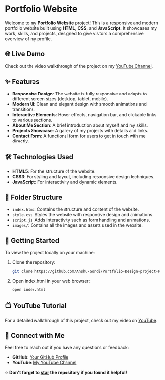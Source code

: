 # Portfolio Website

Welcome to my **Portfolio Website** project! This is a responsive and modern portfolio website built using **HTML**, **CSS**, and **JavaScript**. It showcases my work, skills, and projects, designed to give visitors a comprehensive overview of my profile.

## 🌐 Live Demo

Check out the video walkthrough of the project on my [YouTube Channel](https://youtu.be/LEoA4LxrUwE?si=1X1OsDi44_nMbjE8).

## ✨ Features

- **Responsive Design**: The website is fully responsive and adapts to different screen sizes (desktop, tablet, mobile).
- **Modern UI**: Clean and elegant design with smooth animations and transitions.
- **Interactive Elements**: Hover effects, navigation bar, and clickable links to various sections.
- **About Me Section**: A brief introduction about myself and my skills.
- **Projects Showcase**: A gallery of my projects with details and links.
- **Contact Form**: A functional form for users to get in touch with me directly.

## 🛠️ Technologies Used

- **HTML5**: For the structure of the website.
- **CSS3**: For styling and layout, including responsive design techniques.
- **JavaScript**: For interactivity and dynamic elements.

## 📂 Folder Structure

- `index.html`: Contains the structure and content of the website.
- `style.css`: Styles the website with responsive design and animations.
- `script.js`: Adds interactivity such as form handling and animations.
- `images/`: Contains all the images and assets used in the website.

## 🚀 Getting Started

To view the project locally on your machine:

1. Clone the repository:
   ```bash
   git clone https://github.com/Anshu-Gondi/Portfolio-Design-project-Part-2-.git
   ```
2. Open index.html in your web browser:
   ```bash
   open index.html
   ```
## 📺 YouTube Tutorial

For a detailed walkthrough of this project, check out my video on [YouTube](https://youtu.be/LEoA4LxrUwE?si=1X1OsDi44_nMbjE8).

## 🤝 Connect with Me

Feel free to reach out if you have any questions or feedback:

- **GitHub**: [Your GitHub Profile](https://github.com/Anshu-Gondi/Portfolio-Design-project-Part-2-.git)
- **YouTube**: [My YouTube Channel](https://youtube.com/@ag_youtube?si=_hOZdyGp01ap5gBL)

⭐️ **Don't forget to [star](https://github.com/Anshu-Gondi/Portfolio-Design-project-Part-2-.git) the repository if you found it helpful!**
